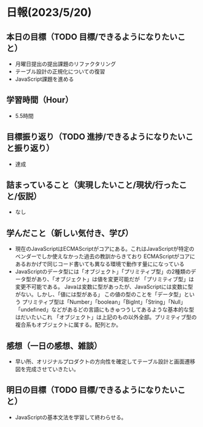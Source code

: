 # 日報(2023/5/20)

## 本日の目標（TODO 目標/できるようになりたいこと）

- 月曜日提出の提出課題のリファクタリング
- テーブル設計の正規化についての復習
- JavaScript課題を進める

## 学習時間（Hour）
- 5.5時間

## 目標振り返り（TODO 進捗/できるようになりたいこと振り返り）
- 達成

## 詰まっていること（実現したいこと/現状/行ったこと/仮説）

- なし


## 学んだこと（新しい気付き、学び）

- 現在のJavaScriptはECMAScriptがコアにある。これはJavaScriptが特定のベンダーでしか使えなかった過去の教訓からきており
ECMAScriptがコアにあるおかげで同じコード書いても異なる環境で動作す量にになっている
- JavaScriptのデータ型には「オブジェクト」「プリミティブ型」の2種類のデータ型があり、「オブジェクト」は値を変更可能だが
「プリミティブ型」は変更不可能である。
Javaは変数に型があったが、JavaScriptには変数に型がない。しかし、「値には型がある」
この値の型のことを「データ型」という
プリミティブ型は「Number」「boolean」「BigInt」「String」「Null」「undefined」などがあるどの言語にもきゅつうしてあるような基本的な型はだいたいこれ
「オブジェクト」は上記のもの以外全部。プリミティブ型の複合系もオブジェクトに属する。配列とか。

## 感想（一日の感想、雑談）

- 早い所、オリジナルプロダクトの方向性を確定してテーブル設計と画面遷移図を完成させていきたい。

## 明日の目標（TODO 目標/できるようになりたいこと）

- JavaScriptの基本文法を学習して終わらせる。